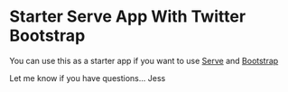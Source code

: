# Starter Serve App With Twitter Bootstrap

You can use this as a starter app if you want to use
[Serve](http://www.get-serve.com) and
[Bootstrap](https://github.com/thomas-mcdonald/bootstrap-sass)  

Let me know if you have questions... Jess
